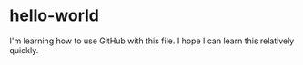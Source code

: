 # hello-world
I'm learning how to use GitHub with this file.
I hope I can learn this relatively quickly.
